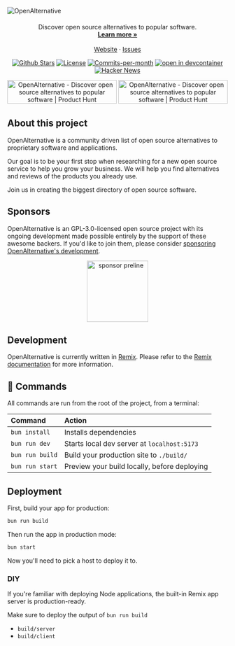 ![OpenAlternative](https://openalternative.co/opengraph.png)

<p align="center" style="margin-top: 20px">
  <p align="center">
  Discover open source alternatives to popular software.
  <br>
    <a href="https://openalternative.co"><strong>Learn more »</strong></a>
    <br />
    <br />
    <a href="https://openalternative.co">Website</a>
    ·
    <a href="https://github.com/piotrkulpinski/openalternative/issues">Issues</a>
  </p>
</p>

<p align="center">
   <a href="https://github.com/piotrkulpinski/openalternative/stargazers"><img src="https://img.shields.io/github/stars/piotrkulpinski/openalternative" alt="Github Stars"></a>
   <a href="https://github.com/piotrkulpinski/openalternative/blob/main/LICENSE"><img src="https://img.shields.io/github/license/piotrkulpinski/openalternative" alt="License"></a>
   <a href="https://github.com/piotrkulpinski/openalternative/pulse"><img src="https://img.shields.io/github/commit-activity/m/piotrkulpinski/openalternative" alt="Commits-per-month"></a>
   <a href="https://vscode.dev/redirect?url=vscode://ms-vscode-remote.remote-containers/cloneInVolume?url=https://github.com/piotrkulpinski/openalternative">
   <img alt="open in devcontainer" src="https://img.shields.io/static/v1?label=Dev%20Containers&message=Enabled&color=blue&logo=visualstudiocode" />
   </a>
   <a href="https://news.ycombinator.com/item?id=39639386"><img src="https://img.shields.io/badge/Hacker%20News-156-%23FF6600" alt="Hacker News"></a>
</p>

<p align="center">
  <a href="https://www.producthunt.com/posts/openalternative?utm_source=badge-top-post-badge&utm_medium=badge&utm_souce=badge-openalternative" target="_blank"><img src="https://api.producthunt.com/widgets/embed-image/v1/top-post-badge.svg?post_id=443404&theme=light&period=daily" alt="OpenAlternative - Discover open source alternatives to popular software | Product Hunt" style="width: 250px; height: 54px;" width="250" height="54" /></a>
  <a href="https://www.producthunt.com/posts/openalternative?utm_source=badge-featured&utm_medium=badge&utm_souce=badge-openalternative" target="_blank"><img src="https://api.producthunt.com/widgets/embed-image/v1/featured.svg?post_id=443404&theme=light" alt="OpenAlternative - Discover open source alternatives to popular software | Product Hunt" style="width: 250px; height: 54px;" width="250" height="54" /></a>
</p>

## About this project

OpenAlternative is a community driven list of open source alternatives to proprietary software and applications.

Our goal is to be your first stop when researching for a new open source service to help you grow your business. We will help you find alternatives and reviews of the products you already use.

Join us in creating the biggest directory of open source software.

## Sponsors

OpenAlternative is an GPL-3.0-licensed open source project with its ongoing development made possible entirely by the support of these awesome backers. If you'd like to join them, please consider [sponsoring OpenAlternative's development](https://openalternative.co/sponsor).

<p align="center">
  <a target="_blank" href="https://preline.co">
    <img alt="sponsor preline" src="https://openalternative.co/sponsors/preline.svg" width="140">
  </a>
</p>

## Development

OpenAlternative is currently written in [Remix](https://remix.run). Please refer to the [Remix documentation](https://docs.remix.run) for more information.

## 🧞 Commands

All commands are run from the root of the project, from a terminal:

| Command         | Action                                       |
| :-------------- | :------------------------------------------- |
| `bun install`   | Installs dependencies                        |
| `bun run dev`   | Starts local dev server at `localhost:5173`  |
| `bun run build` | Build your production site to `./build/`     |
| `bun run start` | Preview your build locally, before deploying |

## Deployment

First, build your app for production:

```sh
bun run build
```

Then run the app in production mode:

```sh
bun start
```

Now you'll need to pick a host to deploy it to.

### DIY

If you're familiar with deploying Node applications, the built-in Remix app server is production-ready.

Make sure to deploy the output of `bun run build`

- `build/server`
- `build/client`
